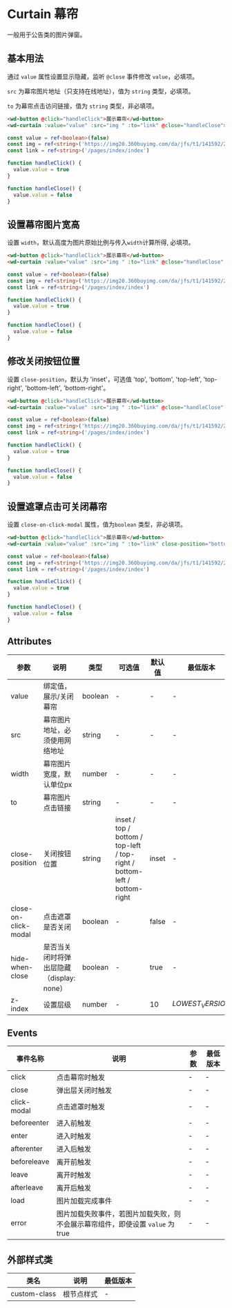 <frame/>

# Curtain 幕帘

一般用于公告类的图片弹窗。


## 基本用法

通过 `value` 属性设置显示隐藏，监听 `@close` 事件修改 `value`，必填项。

`src` 为幕帘图片地址（只支持在线地址），值为 `string` 类型，必填项。

`to` 为幕帘点击访问链接，值为 `string` 类型，非必填项。

```html
<wd-button @click="handleClick">展示幕帘</wd-button>
<wd-curtain :value="value" :src="img " :to="link" @close="handleClose"></wd-curtain>
```
``` typescript
const value = ref<boolean>(false)
const img = ref<string>('https://img20.360buyimg.com/da/jfs/t1/141592/25/8861/261559/5f68d8c1E33ed78ab/698ad655bfcfbaed.png')
const link = ref<string>('/pages/index/index')

function handleClick() {
  value.value = true
}

function handleClose() {
  value.value = false
}
```

## 设置幕帘图片宽高

设置 `width`，默认高度为图片原始比例与传入`width`计算所得, 必填项。

```html
<wd-button @click="handleClick">展示幕帘</wd-button>
<wd-curtain :value="value" :src="img " :to="link" @close="handleClose" width="280"></wd-curtain>
```
``` typescript
const value = ref<boolean>(false)
const img = ref<string>('https://img20.360buyimg.com/da/jfs/t1/141592/25/8861/261559/5f68d8c1E33ed78ab/698ad655bfcfbaed.png')
const link = ref<string>('/pages/index/index')

function handleClick() {
  value.value = true
}

function handleClose() {
  value.value = false
}
```

## 修改关闭按钮位置

设置 `close-position`，默认为 'inset'，可选值 'top', 'bottom', 'top-left', 'top-right', 'bottom-left', 'bottom-right'。

```html
<wd-button @click="handleClick">展示幕帘</wd-button>
<wd-curtain :value="value" :src="img " :to="link" @close="handleClose" close-position="top" width="280"></wd-curtain>
```
``` typescript
const value = ref<boolean>(false)
const img = ref<string>('https://img20.360buyimg.com/da/jfs/t1/141592/25/8861/261559/5f68d8c1E33ed78ab/698ad655bfcfbaed.png')
const link = ref<string>('/pages/index/index')

function handleClick() {
  value.value = true
}

function handleClose() {
  value.value = false
}
```

## 设置遮罩点击可关闭幕帘

设置 `close-on-click-modal` 属性，值为`boolean` 类型，非必填项。

```html
<wd-button @click="handleClick">展示幕帘</wd-button>
<wd-curtain :value="value" :src="img " :to="link" close-position="bottom-right" width="280" @close="handleClose" close-on-click-modal></wd-curtain>
```
``` typescript
const value = ref<boolean>(false)
const img = ref<string>('https://img20.360buyimg.com/da/jfs/t1/141592/25/8861/261559/5f68d8c1E33ed78ab/698ad655bfcfbaed.png')
const link = ref<string>('/pages/index/index')

function handleClick() {
  value.value = true
}

function handleClose() {
  value.value = false
}
```

## Attributes

| 参数 | 说明 | 类型 | 可选值 | 默认值 | 最低版本 |
|-----|-----|------|-------|-------|--------|
| value | 绑定值，展示/关闭幕帘 | boolean | - | - | - |
| src | 幕帘图片地址，必须使用网络地址 | string | - | - | - |
| width | 幕帘图片宽度，默认单位px | number | - | - | - |
| to | 幕帘图片点击链接 | string | - | - | - |
| close-position | 关闭按钮位置 | string | inset / top / bottom / top-left / top-right / bottom-left / bottom-right | inset | - |
| close-on-click-modal | 点击遮罩是否关闭 | boolean | - | false | - |
| hide-when-close | 是否当关闭时将弹出层隐藏（display: none） | boolean | - | true | - |
| z-index | 设置层级 | number | - | 10 | $LOWEST_VERSION$ |

## Events

| 事件名称 | 说明 | 参数 | 最低版本 |
|---------|-----|-----|---------|
| click | 点击幕帘时触发 | - | - |
| close | 弹出层关闭时触发 | - | - |
| click-modal | 点击遮罩时触发 | - | - |
| beforeenter | 进入前触发 | - | - |
| enter | 进入时触发 | - | - |
| afterenter | 进入后触发 | - | - |
| beforeleave | 离开前触发 | - | - |
| leave | 离开时触发 | - | - |
| afterleave | 离开后触发| - | - |
| load | 图片加载完成事件 | - | - |
| error | 图片加载失败事件，若图片加载失败，则不会展示幕帘组件，即使设置 `value` 为 true | - | - |

## 外部样式类

| 类名 | 说明 | 最低版本 |
|-----|------|--------|
| custom-class | 根节点样式 | - |


